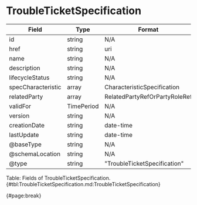 <!--
    ATTENTION: This file was generated via gradle!
               Do NOT manually edit this file! Any such changes will be overwritten!
-->

# TroubleTicketSpecification

| Field | Type | Format | Required |
| ------- | ------- | ------- | --- |
| id | string | N/A | No |
| href | string | uri | No |
| name | string | N/A | No |
| description | string | N/A | No |
| lifecycleStatus | string | N/A | No |
| specCharacteristic | array | CharacteristicSpecification | No |
| relatedParty | array | RelatedPartyRefOrPartyRoleRef | No |
| validFor | TimePeriod | N/A | No |
| version | string | N/A | No |
| creationDate | string | date-time | No |
| lastUpdate | string | date-time | No |
| @baseType | string | N/A | No |
| @schemaLocation | string | N/A | No |
| @type | string | "TroubleTicketSpecification" | Yes |

Table: Fields of TroubleTicketSpecification. {#tbl:TroubleTicketSpecification.md:TroubleTicketSpecification}

{#page:break}
